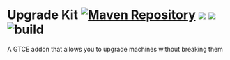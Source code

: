 Upgrade Kit
[![Maven Repository](https://img.shields.io/maven-metadata/v/https/maven.misterpemodder.com/libs-release/com/misterpemodder/upgradekit/maven-metadata.xml.svg)](https://maven.misterpemodder.com/libs-release/com/misterpemodder/upgradekit)
[![](http://cf.way2muchnoise.eu/full_382711_downloads.svg)](https://minecraft.curseforge.com/projects/upgradekit)
[![](http://cf.way2muchnoise.eu/versions/For%20MC_382711_all.svg)](https://minecraft.curseforge.com/projects/upgradekit)
![build](https://github.com/MisterPeModder/UpgradeKit/workflows/Build/badge.svg)
=========================

A GTCE addon that allows you to upgrade machines without breaking them
